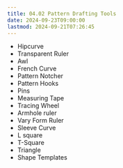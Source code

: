 ```yaml
---
title: 04.02 Pattern Drafting Tools
date: 2024-09-23T09:00:00
lastmod: 2024-09-21T07:26:45
---
```


- Hipcurve
- Transparent Ruler
- Awl
- French Curve
- Pattern Notcher
- Pattern Hooks
- Pins
- Measuring Tape
- Tracing Wheel
- Armhole ruler
- Vary Form Ruler
- Sleeve Curve
- L square
- T-Square
- Triangle
- Shape Templates
